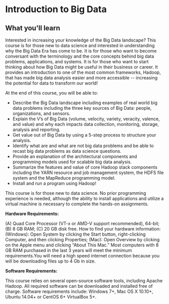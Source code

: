 # Introduction to Big Data

## What you'll learn

Interested in increasing your knowledge of the Big Data landscape?  This course is for those new to data science and interested in understanding why the Big Data Era has come to be.  It is for those who want to become conversant with the terminology and the core concepts behind big data problems, applications, and systems.  It is for those who want to start thinking about how Big Data might be useful in their business or career.  It provides an introduction to one of the most common frameworks, Hadoop, that has made big data analysis easier and more accessible -- increasing the potential for data to transform our world!

At the end of this course, you will be able to:

- Describe the Big Data landscape including examples of real world big data problems including the three key sources of Big Data: people, organizations, and sensors. 
- Explain the V’s of Big Data (volume, velocity, variety, veracity, valence, and value) and why each impacts data collection, monitoring, storage, analysis and reporting.
- Get value out of Big Data by using a 5-step process to structure your analysis. 
- Identify what are and what are not big data problems and be able to recast big data problems as data science questions.
- Provide an explanation of the architectural components and programming models used for scalable big data analysis.
- Summarize the features and value of core Hadoop stack components including the YARN resource and job management system, the HDFS file system and the MapReduce programming model.
- Install and run a program using Hadoop!

This course is for those new to data science.  No prior programming experience is needed, although the ability to install applications and utilize a virtual machine is necessary to complete the hands-on assignments.  

**Hardware Requirements:**

(A) Quad Core Processor (VT-x or AMD-V support recommended), 64-bit; (B) 8 GB RAM; (C) 20 GB disk free. How to find your hardware information: (Windows): Open System by clicking the Start button, right-clicking Computer, and then clicking Properties; (Mac): Open Overview by clicking on the Apple menu and clicking “About This Mac.” Most computers with 8 GB RAM purchased in the last 3 years will meet the minimum requirements.You will need a high speed internet connection because you will be downloading files up to 4 Gb in size.  

**Software Requirements:**

This course relies on several open-source software tools, including Apache Hadoop. All required software can be downloaded and installed free of charge. Software requirements include: Windows 7+, Mac OS X 10.10+, Ubuntu 14.04+ or CentOS 6+ VirtualBox 5+.